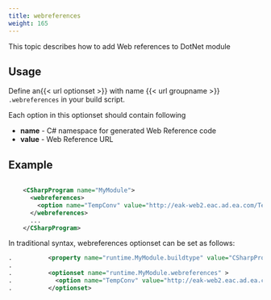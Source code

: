 ```yaml
---
title: webreferences
weight: 165
---
```


This topic describes how to add Web references to DotNet module

## Usage ##

Define an{{< url optionset >}} with name {{< url groupname >}} `.webreferences` in your build script.

Each option in this optionset should contain following

 - **name** - C# namespace for generated Web Reference code
 - **value** - Web Reference URL

## Example ##


```xml

    <CSharpProgram name="MyModule">
      <webreferences>
        <option name="TempConv" value="http://eak-web2.eac.ad.ea.com/TempConvert2008/TCConvert2008.asmx" />
      </webreferences>
      ...
    </CSharpProgram>

```
In traditional syntax, webreferences optionset can be set as follows:


```xml
.          <property name="runtime.MyModule.buildtype" value="CSharpProgram" />
.
.          <optionset name="runtime.MyModule.webreferences" >
.            <option name="TempConv" value="http://eak-web2.eac.ad.ea.com/TempConvert2008/TCConvert2008.asmx" />
.          </optionset>
```
